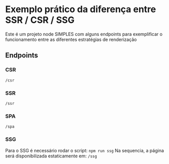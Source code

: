 # Exemplo prático da diferença entre SSR / CSR / SSG

Este é um projeto node SIMPLES com alguns endpoints para exemplificar o funcionamento entre as diferentes estratégias de renderização

## Endpoints

### CSR

`/csr`

### SSR

`/ssr`

### SPA

`/spa`

### SSG

Para o SSG é necessário rodar o script:
`npm run ssg`
Na sequencia, a página será disponibilizada estaticamente em:
`/ssg`
